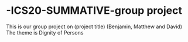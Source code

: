 # -ICS20-SUMMATIVE-group project
This is our group project on (project title) (Benjamin, Matthew and David)
The theme is Dignity of Persons
